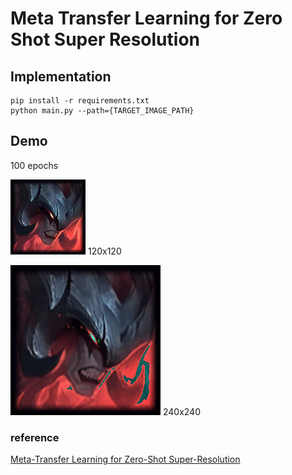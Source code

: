 # Meta Transfer Learning for Zero Shot Super Resolution

## Implementation
```
pip install -r requirements.txt
python main.py --path={TARGET_IMAGE_PATH}
```

## Demo

100 epochs

<img src="images/Aatrox.png" width="120" height="120" />   120x120

<img src="images/result.png" width="240" height="240" />   240x240

### reference

[Meta-Transfer Learning for Zero-Shot Super-Resolution](https://arxiv.org/pdf/2002.12213.pdf, "MZSR")

